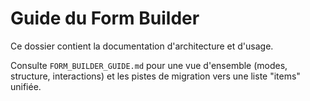 # Guide du Form Builder

Ce dossier contient la documentation d'architecture et d'usage.

Consulte `FORM_BUILDER_GUIDE.md` pour une vue d'ensemble (modes, structure, interactions) et les pistes de migration vers une liste "items" unifiée.

